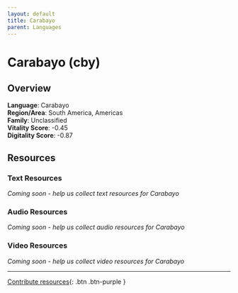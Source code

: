 ```yaml
---
layout: default
title: Carabayo
parent: Languages
---
```


# Carabayo (cby)

## Overview

**Language**: Carabayo  
**Region/Area**: South America, Americas  
**Family**: Unclassified  
**Vitality Score**: -0.45  
**Digitality Score**: -0.87  

## Resources

### Text Resources
*Coming soon - help us collect text resources for Carabayo*

### Audio Resources
*Coming soon - help us collect audio resources for Carabayo*

### Video Resources
*Coming soon - help us collect video resources for Carabayo*

---

[Contribute resources](https://fairtrain.github.io/){: .btn .btn-purple }
